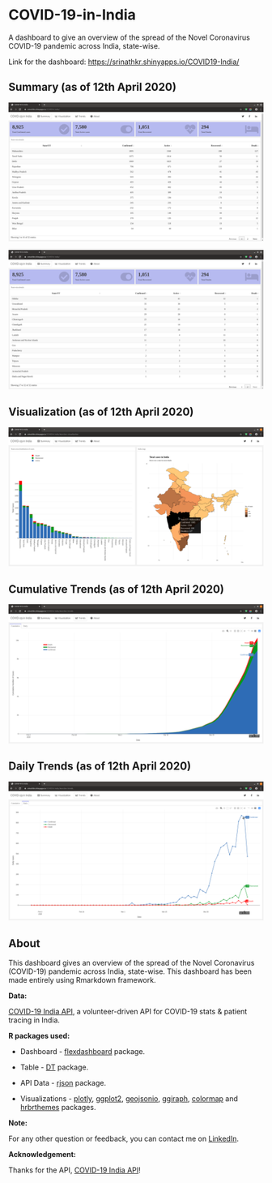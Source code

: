 # COVID-19-in-India

A dashboard to give an overview of the spread of the Novel Coronavirus COVID-19 pandemic across India, state-wise.

Link for the dashboard: https://srinathkr.shinyapps.io/COVID19-India/

## Summary (as of 12th April 2020)

![Summary](/Screenshots/Summary1.png)

![Summary](/Screenshots/Summary2.png)

## Visualization (as of 12th April 2020)

![Visualization](/Screenshots/Visualization.png)

## Cumulative Trends (as of 12th April 2020)

![Cumulative Trends](/Screenshots/CumulativeTrends.png)

## Daily Trends (as of 12th April 2020)

![Daily Trends](/Screenshots/DailyTrends.png)

## About

This dashboard gives an overview of the spread of the Novel Coronavirus (COVID-19) pandemic across India, state-wise. 
This dashboard has been made entirely using Rmarkdown framework.

**Data:**

[COVID-19 India API](https://api.covid19india.org/), a volunteer-driven API for COVID-19 stats & patient tracing in India.

**R packages used:**

* Dashboard - [flexdashboard](https://rmarkdown.rstudio.com/flexdashboard/) package.

* Table - [DT](https://rstudio.github.io/DT/) package.

* API Data - [rjson](https://www.rdocumentation.org/packages/rjson/versions/0.2.20) package.

* Visualizations - [plotly](https://plot.ly/r/), [ggplot2](https://ggplot2.tidyverse.org/), [geojsonio](https://ropensci.org/tutorials/geojsonio_tutorial/), [ggiraph](https://davidgohel.github.io/ggiraph/), [colormap](https://bhaskarvk.github.io/colormap/) and [hrbrthemes](https://hrbrmstr.github.io/hrbrthemes/) packages. 

**Note:**

For any other question or feedback, you can contact me on [LinkedIn](https://www.linkedin.com/in/srinath-kr-026147173/).

**Acknowledgement:**

Thanks for the API, [COVID-19 India API](https://api.covid19india.org/)! 
